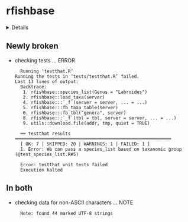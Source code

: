 # rfishbase

<details>

* Version: 3.0.4
* Source code: https://github.com/cran/rfishbase
* URL: https://github.com/ropensci/rfishbase
* BugReports: https://github.com/ropensci/rfishbase/issues
* Date/Publication: 2019-06-27 21:50:03 UTC
* Number of recursive dependencies: 83

Run `cloud_details(, "rfishbase")` for more info

</details>

## Newly broken

*   checking tests ... ERROR
    ```
      Running ‘testthat.R’
    Running the tests in ‘tests/testthat.R’ failed.
    Last 13 lines of output:
      Backtrace:
       1. rfishbase::species_list(Genus = "Labroides")
       2. rfishbase::load_taxa(server)
       4. rfishbase:::`_f`(server = server, ... = ...)
       5. rfishbase:::fb_taxa_table(server)
       6. rfishbase:::fb_tbl("genera", server)
       8. rfishbase:::`_f`(tbl = tbl, server = server, ... = ...)
       9. utils::download.file(addr, tmp, quiet = TRUE)
      
      ══ testthat results  ═══════════════════════════════════════════════════════════
      [ OK: 7 | SKIPPED: 20 | WARNINGS: 1 | FAILED: 1 ]
      1. Error: We can pass a species_list based on taxanomic group (@test_species_list.R#5) 
      
      Error: testthat unit tests failed
      Execution halted
    ```

## In both

*   checking data for non-ASCII characters ... NOTE
    ```
      Note: found 44 marked UTF-8 strings
    ```

